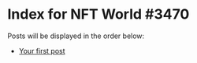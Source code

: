 # Index for NFT World #3470
Posts will be displayed in the order below:

- [Your first post](./001-first.md)

